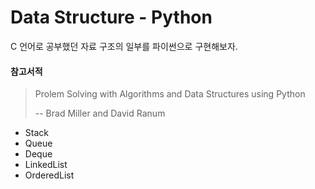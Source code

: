 # Data Structure - Python

C 언어로 공부했던 자료 구조의 일부를 파이썬으로 구현해보자.

#### 참고서적
> Prolem Solving with Algorithms and Data Structures using Python
> 
> -- Brad Miller and David Ranum

- Stack
- Queue
- Deque
- LinkedList
- OrderedList